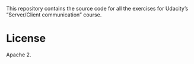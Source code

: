 This repository contains the source code for all the exercises for Udacity’s
“Server/Client communication” course.

# License

Apache 2.
